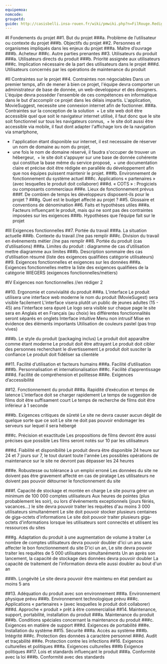 ```yaml
---
equipemoa: 
nomcode: 
groupetd: 
guide: http://casisbelli.insa-rouen.fr/wiki/pmwiki.php?n=FilRouge.RedigerCdc
---
```


#I	Fondements du projet
##1. But du projet
###a. Problème de l’utilisateur ou contexte du projet
###b. Objectifs du projet
##2. Personnes et organismes impliqués dans les enjeux du projet 
###a. Maître d’ouvrage
###b. Acheteur
###c. Autre parties prenantes
##3. Utilisateurs du produit
###a.	Utilisateurs directs du produit
###b. Priorité assignée aux utilisateurs
###c. Implication nécessaire de la part des utilisateurs dans le projet
###d. Utilisateurs concernés par les opérations de maintenance du produit

#II	Contraintes sur le projet 
##4. Contraintes non négociables
  Dans un premier temps, afin de mener à bien ce projet, l'équipe devra comporter un administrateur de base de donnée, un web-developpeur et des designers. L'équipe devra posséder l'ensemble de ces compétences en informatique dans le but d'accomplir ce projet dans les délais impartis.
  L'application, MovieSuggest, necessite une connexion internet afin de foctionner.
###a. Contraintes sur la conception de la solution
  + Le site web doit être accessible quel que soit le navigateur internet utilisé, il faut donc que le site soit fonctionnel sur tous les navigateurs connus,
  + le site doit aussi être accessible via mobile, il faut dont adapter l'affichage lors de la navigation via smartphone,
  + l'application étant disponible sur internet, il est necessaire de réserver un nom de domaine au nom du projet,
  + une fois le nom de domaine réservé, il faudra s'occuper de trouver un hébergeur,
  + le site doit s'appuyer sur une base de donnée cohérente qui constitue la base même du service proposé,
  + une documentation claire et précise doit être rédigée en parallèle du développement afin que nos équipes puissent maintenir le projet.
###b. Environnement de fonctionnement du système actuel
###c. Applications « partenaires » (avec lesquelles le produit doit collaborer)
###d. « COTS » : Progiciels ou composants commerciaux
###e. Lieux de fonctionnement prévus
###f. De combien de temps les développeurs disposent-ils pour le projet ?
###g. Quel est le budget affecté au projet ?
##5. Glossaire et conventions de dénomination
##6. Faits et hypothèses utiles
###a. Facteurs influençant le produit, mais qui ne sont pas des contraintes imposées sur les exigences
###b. Hypothèses que l’équipe fait sur le projet

#III	Exigences fonctionnelles
##7. Portée du travail
###a. La situation actuelle
###b. Contexte du travail //ne pas remplir
###c. Division du travail en événements métier //ne pas remplir
##8. Portée du produit (cas d’utilisations)
###a. Limites du produit : diagramme de cas d’utilisation
mettre diagramme aux limites
###b. Description sommaire des cas d’utilisation
résumé (liste des exigences qualifiées catégorie utilisateurs)
##9. Exigences fonctionnelles et exigences sur les données
###a. Exigences fonctionnelles
mettre la liste des exigences qualifiées de la catégorie WIEGERS (exigences fonctionnelles/métiers)

#IV	Exigences non fonctionnelles //en rédiger 2

##10. Ergonomie et convivialité du produit
###a. L’interface
Le produit utilisera une interface web moderne
le nom du produit (MovieSugest) sera visible facilement
L'interface visera plutôt un public de jeunes adultes (15 - 45) ans
l'interface sera épuré
Le logo sera visible sur chaque page
le site sera en Anglais et en Français (au choix)
les différentes fonctionnalités seront séparés en onglets
Interface intuitive
Menu non intrusif
Mise en évidence des éléments importants
Utilisation de couleurs pastel (pas trop vives)

###b. Le style du produit (packaging inclus)
Le produit doit apparaître comme étant moderne
Le produit doit être attrayant
Le produit doit cibler des personnes recherchant le divertissement
Le produit doit susciter la confiance
Le produit doit fidéliser sa clientèle

##11. Facilité d’utilisation et facteurs humains 
###a. Facilité d’utilisation
###b. Personnalisation et internationalisation
###c. Facilité d’apprentissage
###d. Facilité de compréhension et politesse
###e. Exigences d’accessibilité

##12. Fonctionnement du produit
###a. Rapidité d’exécution et temps de latence
L'interface doit se charger rapidement
Le temps de suggestion de films doit être suffisament court
Le temps de recherche de films doit être inférieur à 1 seconde

###b. Exigences critiques de sûreté
Le site ne devra causer aucun dégât de quelque sorte que ce soit
Le site ne doit pas pouvoir endomager les serveurs sur lequel il sera hébergé

###c. Précision et exactitude
Les propositions de films devront être aussi précises que possible
Les films seront notés sur 10 par les utilisateurs

###d. Fiabilité et disponibilité
Le produit devra être disponible 24 heure sur 24 et 7 jours sur 7, le tout durant toute l'année
Les possibles opérations de maintenance sur le site ne devront pas dépasser les 24 heures

###e. Robustesse ou tolérance à un emploi erroné
Les données du site ne doivent pas être gravement affecté en cas de piratage
Les utilisateurs ne doivent pas pouvoir détourner le fonctionnement du site

###f. Capacité de stockage et montée en charge
Le site pourra gérer un minimum de 100 000 comptes utilisateurs
Aux heures de pointes (plus probablement les soir), ou lors d'événements exceptionnels (jours fériés, vacances...) le site devra pouvoir traiter les requêtes d'au moins 3 000 utilisateurs simultanément
Le site doit pouvoir stocker plusieurs centaines de giga-octets d'informations
Le site doit pouvoir traiter plusieurs giga-octets d'informations lorsque les utilisateurs sont connectés et utilisent les ressources du sites

###g. Adaptation du produit à une augmentation de volume à traiter
Le nombre de comptes utilisateurs devra pouvoir doubler d'ici un ans sans affecter le bon fonctionnement du site
D'ici un an, Le site devra pouvoir traiter les requêtes de 5 000 utilisateurs simultanéments
Un an après son lancement, la capacité de stockage des données devra pouvoir doubler
La capacité de traitement de l'information devra elle aussi doubler au bout d'un an

###h. Longévité
Le site devra pouvoir être maintenu en état pendant au moins 5 ans

##13. Adéquation du produit avec son environnement
###a. Environnement physique prévu
###b. Environnement technologique prévu
###c. Applications « partenaires » (avec lesquelles le produit doit collaborer) 
###d. Approche « produit » prêt à être commercialisé
##14. Maintenance, support, portabilité, installation du produit
###a. Maintenance du produit 
###b. Conditions spéciales concernant la maintenance du produit
###c. Exigences en matière de support
###d. Exigences de portabilité
###e. Installation du système
##15. Sécurité
###a. Accès au système
###b. Intégrité
###c. Protection des données à caractère personnel
###d. Audit et traçabilité
###e. Protection contre les infections
##16. Exigences culturelles et politiques 
###a. Exigences culturelles
###b Exigence politiques
##17. Lois et standards influençant le produit
###a. Conformité avec la loi
###b. Conformité avec des standards
